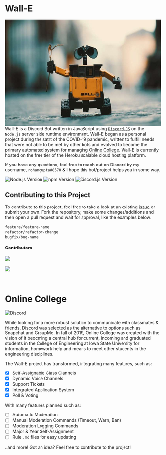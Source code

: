 # Wall-E

<img src="dependencies/imageAssets/wall-e.jpg" alt="Logo" title="Logo" align="right" height="345"/>

Wall-E is a Discord Bot written in JavaScript using [`Discord.JS`](https://discord.js.org/#/) on the `Node.js` server side runtime environment. Wall-E began as a personal project during the satrt of the COVID-19 pandemic, written to fulfill needs that were not able to be met by other bots and evolved to become the primary automated system for managing [Online College](https://discord.gg/ecBCdrt). Wall-E is currently hosted on the free tier of the Heroku scalable cloud hosting platform.

If you have any questions, feel free to reach out on Discord by my username, `rohangupta#8570` & I hope this bot/project helps you in some way.

![Node.js Version](https://img.shields.io/badge/Node.js-v._16.4.2-lightblue) ![npm Version](https://img.shields.io/badge/npm-v._6.14.6-lightblue) ![Discord.js Version](https://img.shields.io/badge/Discord.js-v._13.6.0-lightblue)

## Contributing to this Project
To contribute to this project, feel free to take a look at an  existing [issue](https://github.com/torohangupta/Wall-E/issues) or submit your own. Fork the repository, make some changes/additions and then open a pull request and wait for approval, like the examples below:

```
feature/feature-name
refactor/refactor-change
bugfix/bug-name
```

#### Contributors 
![](https://img.shields.io/badge/contributions-welcome-red)

![](https://img.shields.io/badge/Rohan%20Gupta-rohangupta%238570-lightgreen)

<br>

# Online College
![Discord](https://img.shields.io/badge/dynamic/json?color=gray&label=&query=presence_count&suffix=%20Members%20Online&url=https%3A%2F%2Fdiscord.com%2Fapi%2Fguilds%2F692094440881520671%2Fwidget.json&logo=discord&logoColor=white&style=flat&textcolor=black)

While looking for a more robust solution to communicate with classmates & friends, Discord was selected as the alternative to options such as Snapchat and GroupMe. In fall of 2019, Online College was created with the vision of it beocming a central hub for current, incoming and graduated students in the College of Engineering at Iowa State University for information, homework help and means to meet other students in the engineering disciplines.

The Wall-E project has transformed, integrating many features, such as:

- [x] Self-Assignable Class Clannels
- [x] Dynamic Voice Channels
- [x] Support Tickets
- [x] Integrated Application System
- [x] Poll & Voting

With many features planned such as:

- [ ] Automatic Moderation
- [ ] Manual Moderation Commands (Timeout, Warn, Ban)
- [ ] Moderation Logging Commands
- [ ] Major & Year Self-Assignment
- [ ] Rule `.md` files for easy updating

..and more! Got an idea? Feel free to contribute to the project!
